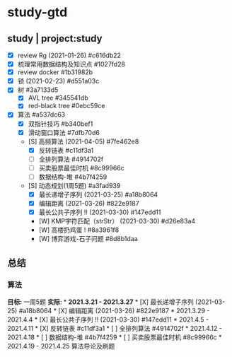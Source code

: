# study-gtd
## study | project:study
* [X] review Rg (2021-01-26)  #c616db22
* [X] 梳理常用数据结构及知识点  #1027fd28
* [X] review docker  #1b31982b
* [X] 锁 (2021-02-23)  #d551a03c
* [X] 树  #3a7133d5
    * [X] AVL tree  #345541db
    * [X] red-black tree  #0ebc59ce
* [X] 算法  #a537dc63
    * [X] 双指针技巧  #b340bef1
    * [X] 滑动窗口算法  #7dfb70d6
    * [S] 高频算法 (2021-04-05)  #7fe462e8
        * [X] 反转链表  #c11df3a1
        * [ ] 全排列算法  #4914702f
        * [ ] 买卖股票最佳时机  #8c99966c
        * [ ] 数据结构-堆  #4b7f4259
    * [S] 动态规划(1周5题)  #a3fad939
        * [X] 最长递增子序列 (2021-03-25)  #a18b8064
        * [X] 编辑距离 (2021-03-26)  #822e9187
        * [X] 最长公共子序列 !! (2021-03-30)  #147edd11
        * [W] KMP字符匹配（strStr） (2021-03-30)  #d26e83a4
        * [W] 高楼扔鸡蛋 !  #8a3961f8
        * [W] 博弈游戏-石子问题  #8d8b1daa

## 总结
### 算法
 **目标:** 一周5题
 **实际**: 
 	* **2021.3.21 - 2021.3.27**
        * [X] 最长递增子序列 (2021-03-25)  #a18b8064
        * [X] 编辑距离 (2021-03-26)  #822e9187
	* 2021.3.29 - 2021.4.4
        * [X] 最长公共子序列 !! (2021-03-30)  #147edd11
	* 2021.4.5 - 2021.4.11
        * [X] 反转链表  #c11df3a1
        * [ ] 全排列算法  #4914702f
	* 2021.4.12 - 2021.4.18
        * [ ] 数据结构-堆  #4b7f4259
        * [ ] 买卖股票最佳时机  #8c99966c
	* 2021.4.19 - 2021.4.25
		算法导论及刷题
